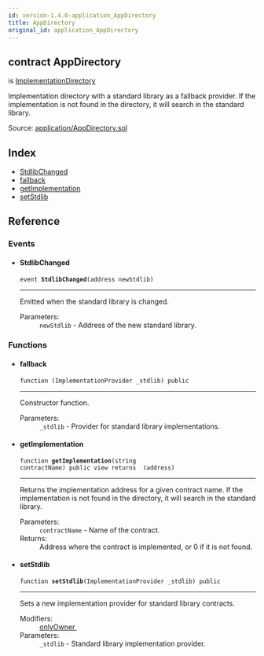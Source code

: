 ```yaml
---
id: version-1.4.0-application_AppDirectory
title: AppDirectory
original_id: application_AppDirectory
---
```


<div class="contract-doc"><div class="contract"><h2 class="contract-header"><span class="contract-kind">contract</span> AppDirectory</h2><p class="base-contracts"><span>is</span> <a href="application_versioning_ImplementationDirectory.html">ImplementationDirectory</a></p><p class="description">Implementation directory with a standard library as a fallback provider. If the implementation is not found in the directory, it will search in the standard library.</p><div class="source">Source: <a href="git+https://github.com/zeppelinos/zos/blob/v1.4.0/contracts/application/AppDirectory.sol" target="_blank">application/AppDirectory.sol</a></div></div><div class="index"><h2>Index</h2><ul><li><a href="application_AppDirectory.html#StdlibChanged">StdlibChanged</a></li><li><a href="application_AppDirectory.html#">fallback</a></li><li><a href="application_AppDirectory.html#getImplementation">getImplementation</a></li><li><a href="application_AppDirectory.html#setStdlib">setStdlib</a></li></ul></div><div class="reference"><h2>Reference</h2><div class="events"><h3>Events</h3><ul><li><div class="item event"><span id="StdlibChanged" class="anchor-marker"></span><h4 class="name">StdlibChanged</h4><div class="body"><code class="signature">event <strong>StdlibChanged</strong><span>(address newStdlib) </span></code><hr/><div class="description"><p>Emitted when the standard library is changed.</p></div><dl><dt><span class="label-parameters">Parameters:</span></dt><dd><div><code>newStdlib</code> - Address of the new standard library.</div></dd></dl></div></div></li></ul></div><div class="functions"><h3>Functions</h3><ul><li><div class="item function"><span id="fallback" class="anchor-marker"></span><h4 class="name">fallback</h4><div class="body"><code class="signature">function <strong></strong><span>(ImplementationProvider _stdlib) </span><span>public </span></code><hr/><div class="description"><p>Constructor function.</p></div><dl><dt><span class="label-parameters">Parameters:</span></dt><dd><div><code>_stdlib</code> - Provider for standard library implementations.</div></dd></dl></div></div></li><li><div class="item function"><span id="getImplementation" class="anchor-marker"></span><h4 class="name">getImplementation</h4><div class="body"><code class="signature">function <strong>getImplementation</strong><span>(string contractName) </span><span>public </span><span>view </span><span>returns  (address) </span></code><hr/><div class="description"><p>Returns the implementation address for a given contract name. If the implementation is not found in the directory, it will search in the standard library.</p></div><dl><dt><span class="label-parameters">Parameters:</span></dt><dd><div><code>contractName</code> - Name of the contract.</div></dd><dt><span class="label-return">Returns:</span></dt><dd>Address where the contract is implemented, or 0 if it is not found.</dd></dl></div></div></li><li><div class="item function"><span id="setStdlib" class="anchor-marker"></span><h4 class="name">setStdlib</h4><div class="body"><code class="signature">function <strong>setStdlib</strong><span>(ImplementationProvider _stdlib) </span><span>public </span></code><hr/><div class="description"><p>Sets a new implementation provider for standard library contracts.</p></div><dl><dt><span class="label-modifiers">Modifiers:</span></dt><dd><a href="es_openzeppelin-solidity_contracts_ownership_Ownable.html#onlyOwner">onlyOwner </a></dd><dt><span class="label-parameters">Parameters:</span></dt><dd><div><code>_stdlib</code> - Standard library implementation provider.</div></dd></dl></div></div></li></ul></div></div></div>
